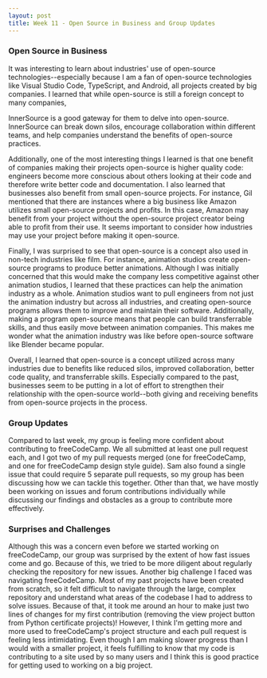 ```yaml
---
layout: post
title: Week 11 - Open Source in Business and Group Updates
---
```


### Open Source in Business
It was interesting to learn about industries' use of open-source technologies--especially because I am a fan of open-source technologies like Visual Studio Code, TypeScript, and Android, all projects created by big companies. I learned that while open-source is still a foreign concept to many companies, 
<!--more-->
InnerSource is a good gateway for them to delve into open-source. InnerSource can break down silos, encourage collaboration within different teams, and help companies understand the benefits of open-source practices.

Additionally, one of the most interesting things I learned is that one benefit of companies making their projects open-source is higher quality code: engineers become more conscious about others looking at their code and therefore write better code and documentation. I also learned that businesses also benefit from small open-source projects. For instance, Gil mentioned that there are instances where a big business like Amazon utilizes small open-source projects and profits. In this case, Amazon may benefit from your project without the open-source project creator being able to profit from their use. It seems important to consider how industries may use your project before making it open-source.

Finally, I was surprised to see that open-source is a concept also used in non-tech industries like film. For instance, animation studios create open-source programs to produce better animations. Although I was initially concerned that this would make the company less competitive against other animation studios, I learned that these practices can help the animation industry as a whole. Animation studios want to pull engineers from not just the animation industry but across all industries, and creating open-source programs allows them to improve and maintain their software. Additionally, making a program open-source means that people can build transferrable skills, and thus easily move between animation companies. This makes me wonder what the animation industry was like before open-source software like Blender became popular.

Overall, I learned that open-source is a concept utilized across many industries due to benefits like reduced silos, improved collaboration, better code quality, and transferrable skills. Especially compared to the past, businesses seem to be putting in a lot of effort to strengthen their relationship with the open-source world--both giving and receiving benefits from open-source projects in the process.

### Group Updates
Compared to last week, my group is feeling more confident about contributing to freeCodeCamp. We all submitted at least one pull request each, and I got two of my pull requests merged (one for freeCodeCamp, and one for freeCodeCamp design style guide). Sam also found a single issue that could require 5 separate pull requests, so my group has been discussing how we can tackle this together. Other than that, we have mostly been working on issues and forum contributions individually while discussing our findings and obstacles as a group to contribute more effectively.

### Surprises and Challenges
Although this was a concern even before we started working on freeCodeCamp, our group was surprised by the extent of how fast issues come and go. Because of this, we tried to be more diligent about regularly checking the repository for new issues. Another big challenge I faced was navigating freeCodeCamp. Most of my past projects have been created from scratch, so it felt difficult to navigate through the large, complex repository and understand what areas of the codebase I had to address to solve issues. Because of that, it took me around an hour to make just two lines of changes for my first contribution (removing the view project button from Python certificate projects)! However, I think I'm getting more and more used to freeCodeCamp's project structure and each pull request is feeling less intimidating. Even though I am making slower progress than I would with a smaller project, it feels fulfilling to know that my code is contributing to a site used by so many users and I think this is good practice for getting used to working on a big project.